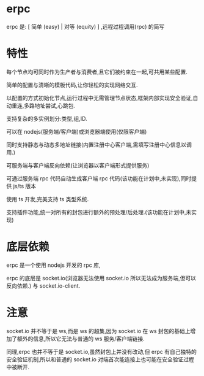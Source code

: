 #

# erpc

erpc 是: [ 简单 (easy) | 对等 (equity) ] ,远程过程调用(rpc) 的简写

# 特性

每个节点均可同时作为生产者与消费者,且它们被约束在一起,可共用某些配置.

简单的配置与清晰的模板代码,让你轻松的实现网络交互.

以配置的方式初始化节点,运行过程中无需管理节点状态,框架内部实现安全验证,自动重连,多路地址尝试,心跳包.

支持复杂的多实例划分:类型,组,ID.

可以在 nodejs(服务端/客户端)或浏览器端使用(仅限客户端)

同时支持静态与动态多地址链接(内置注册中心客户端,需填写注册中心信息以调用.)

可服务端与客户端反向依赖(让浏览器以客户端形式提供服务)

可通过服务端 rpc 代码自动生成客户端 rpc 代码(该功能在计划中,未实现),同时提供 js/ts 版本

使用 ts 开发,完美支持 ts 类型系统.

支持插件功能,统一对所有的封包进行额外的预处理/后处理.(该功能在计划中,未实现)

# 底层依赖

erpc 是一个使用 nodejs 开发的 rpc 库,

erpc 的底层是 socket.io(浏览器无法使用 socket.io 所以无法成为服务端,但可以反向依赖.) 与 socket.io-client.

# 注意

socket.io 并不等于是 ws,而是 ws 的超集,因为 socket.io 在 ws 封包的基础上增加了额外的信息,所以它无法与普通的 ws 服务/客户端链接.

同理,erpc 也并不等于是 socket.io,虽然封包上并没有改动,但 erpc 有自己独特的安全验证机制,所以和普通的 socket.io 对端首次能连接上也可能在安全验证过程中被断开.
